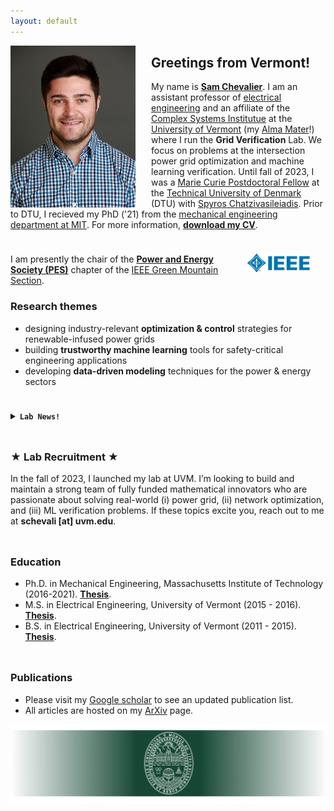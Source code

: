 ```yaml
---
layout: default
---
```


<img src="/photos/headshot_IEEE.jpg" width="200" align="left" style="margin: 0px 25px 0px 0px">

## **Greetings from Vermont!**
My name is [**Sam Chevalier**](https://samchevalier.github.io/redirect/). I am an assistant professor of [electrical engineering](https://www.win.tue.nl/~wscor/woeginger/P-versus-NP.htm) and an affiliate of the [Complex Systems Institutue](https://vermontcomplexsystems.org/) at the [University of Vermont](https://www.uvm.edu/cems/ebe) (my [Alma Mater](https://samchevalier.github.io/photos/uvm_igert.jpg)!) where I run the **Grid Verification** Lab. We focus on problems at the intersection power grid optimization and machine learning verification. Until fall of 2023, I was a [Marie Curie Postdoctoral Fellow](https://marie-sklodowska-curie-actions.ec.europa.eu/calls/msca-postdoctoral-fellowships-2021) at the [Technical University of Denmark](https://www.cee.elektro.dtu.dk/) (DTU) with [Spyros Chatzivasileiadis](http://www.chatziva.com/). Prior to DTU, I recieved my PhD ('21) from the [mechanical engineering department at MIT](https://meche.mit.edu/). For more information, [<ins>**download my CV**</ins>](https://samchevalier.github.io/docs/Chevalier_CV.pdf).

<hr style="height:10px; visibility:hidden;" />

<img src="/photos/logo-ieee.svg" width="100" align="right" style="margin: 0px 25px 0px 0px">

I am presently the chair of the [**Power and Energy Society (PES)**](https://site.ieee.org/gms-pes/) chapter of the [IEEE Green Mountain Section](https://site.ieee.org/gm/).

### **Research themes**
- designing industry-relevant **optimization & control** strategies for renewable-infused power grids<br/>
- building **trustworthy machine learning** tools for safety-critical engineering applications<br/>
- developing **data-driven modeling** techniques for the power & energy sectors<br/>

<hr style="height:10px; visibility:hidden;" />

<details markdown="1">
<summary><b><code>Lab News!</code></b></summary>

* <code>10/27/25</code>: Sam was highlighted in a [**UVM CEMS news story**](https://www.uvm.edu/cems/ebe/news/deploying-trustworthy-machine-learning-power-systems) about his NSF CAREER grant
* <code>10/15/25</code>: Omid submitted his work on [**GPU-accelerated 3-phase network reduction**](https://arxiv.org/abs/2510.19608) to PSCC'26
* <code>10/15/25</code>: Duncan, Sam, and LANL submitted their work on load shedding verification to PSCC'26

</details>

<hr style="height:10px; visibility:hidden;" />

### **★ Lab Recruitment ★**
In the fall of 2023, I launched my lab at UVM. I’m looking to build and maintain a strong team of fully funded mathematical innovators who are passionate about solving real-world (i) power grid, (ii) network optimization, and (iii) ML verification problems. If these topics excite you, reach out to me at **schevali [at] uvm.edu**.
 
<hr style="height:10px; visibility:hidden;" />

### **Education**
- Ph.D. in Mechanical Engineering, Massachusetts Institute of Technology (2016-2021). [**Thesis**](https://samchevalier.github.io/docs/chevalier-phd-meche-2021.pdf).
- M.S. in Electrical Engineering, University of Vermont (2015 - 2016). [**Thesis**](https://samchevalier.github.io/docs/Chevalier_Thesis_Revision.pdf).
- B.S. in Electrical Engineering, University of Vermont (2011 - 2015). [**Thesis**](https://samchevalier.github.io/photos/sam_pv.png).

<hr style="height:10px; visibility:hidden;" />

### **Publications**
- Please visit my [Google scholar](https://scholar.google.com/citations?user=DIPw37cAAAAJ) to see an updated publication list. 
- All articles are hosted on my [ArXiv](http://arxiv.org/a/chevalier_s_1) page.

<p align="center">
  <img src="/photos/uvm.png" width="1000">
</p>
